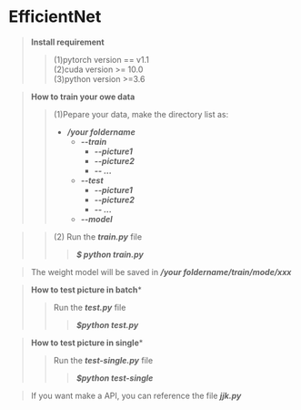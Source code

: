 # EfficientNet
>**Install requirement**  
>>(1)pytorch version == v1.1  
>>(2)cuda version >= 10.0  
>>(3)python version >=3.6  

>**How to train your owe data**   
>>(1)Pepare your data, make the directory list as:
>>   * ***/your foldername***  
>>       * ***--train***  
>>         * ***--picture1***  
>>         * ***--picture2***  
>>         * ***-- ...***  
>>       * ***--test***  
>>         * ***--picture1***  
>>         * ***--picture2***  
>>         * ***-- ...***  
>>      * ***--model***  
  
>>(2) Run the ***train.py*** file  
>>>  ***$ python train.py***  
  
>The weight model will be saved in ***/your foldername/train/mode/xxx***  
  
>**How to test picture in batch***  
>>Run the ***test.py*** file  
>>> ***$python test.py***  
  
>**How to test picture in single*** 
>>Run the ***test-single.py*** file  
>>> ***$python test-single***  
  
>If you want make a API, you can reference the file ***jjk.py***  



